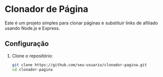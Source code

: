 # Clonador de Página

Este é um projeto simples para clonar páginas e substituir links de afiliado usando Node.js e Express.

## Configuração

1. Clone o repositório:
   ```bash
   git clone https://github.com/seu-usuario/clonador-pagina.git
   cd clonador-pagina
